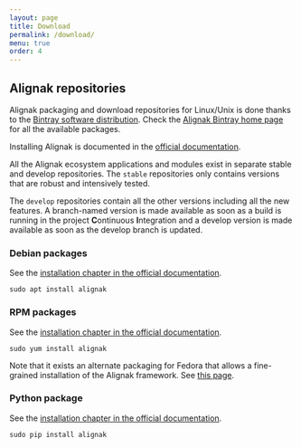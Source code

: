```yaml
---
layout: page
title: Download
permalink: /download/
menu: true
order: 4
---
```


## Alignak repositories

Alignak packaging and download repositories for Linux/Unix is done thanks to the [Bintray software distribution](https://bintray.com/alignak/>). Check the [Alignak Bintray home page](https://bintray.com/alignak) for all the available packages.

Installing Alignak is documented in the [official documentation](http://docs.alignak.net/en/develop-environment/02_installation/index.html).

All the Alignak ecosystem applications and modules exist in separate stable and develop repositories. The `stable` repositories only contains versions that are robust and intensively tested.

The `develop` repositories contain all the other versions including all the new features. A branch-named version is made available as soon as a build is running in the project **C**ontinuous **I**ntegration and a develop version is made available as soon as the develop branch is updated.



### Debian packages

See the [installation chapter in the official documentation](http://docs.alignak.net/en/develop-environment/02_installation/01_system.html#on-debian-like-linux).

```
sudo apt install alignak
```

### RPM packages

See the [installation chapter in the official documentation](http://docs.alignak.net/en/develop-environment/02_installation/01_system.html#on-debian-like-linux).

```
sudo yum install alignak
```

Note that it exists an alternate packaging for Fedora that allows a fine-grained installation of the Alignak framework. See [this page](https://copr.fedorainfracloud.org/coprs/hvad/Alignak/).

### Python package

See the [installation chapter in the official documentation](http://docs.alignak.net/en/develop-environment/02_installation/02_pip_sources.html).

```
sudo pip install alignak
```
